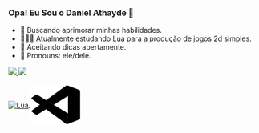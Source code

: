 ### Opa! Eu Sou o Daniel Athayde 👋



- 🔭 Buscando aprimorar minhas habilidades.
- 👨🏻‍💻 Atualmente estudando Lua para a produção de jogos 2d simples.
- 🤯 Aceitando dicas abertamente. 
- 💬 Pronouns: ele/dele.
 
 <div>
  <a href="https://github.com/sla13">
  <img height="180em" src="https://github-readme-stats.vercel.app/api?username=sla13&show_icons=false&theme=dark&include_all_commits=true&count_private=true"/>
  <img height="180em" src="https://github-readme-stats.vercel.app/api/top-langs/?username=sla13&layout=compact&langs_count=7&theme=dark"/>
</div>

<div style="display: inline_block"><br>
  <img align="center" alt="Lua" height="80" width="200"  src="https://img.shields.io/badge/Lua-2C2D72?style=for-the-badge&logo=lua&logoColor=white">
  <img align="center" alt="vs-code" height="80" width="100" src="https://raw.githubusercontent.com/devicons/devicon/master/icons/vscode/vscode-plain.svg">
  <!--<img align="center" alt="Lua" height="40" width="50" src="https://raw.githubusercontent.com/devicons/devicon/master/icons/tiled/tiled-plain.svg">
-->
  
</div>
 
